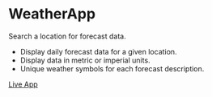# WeatherApp


Search a location for forecast data.

- Display daily forecast data for a given location.
- Display data in metric or imperial units.
- Unique weather symbols for each forecast description.


[Live App](https://teal-sunflower-89322a.netlify.app)

